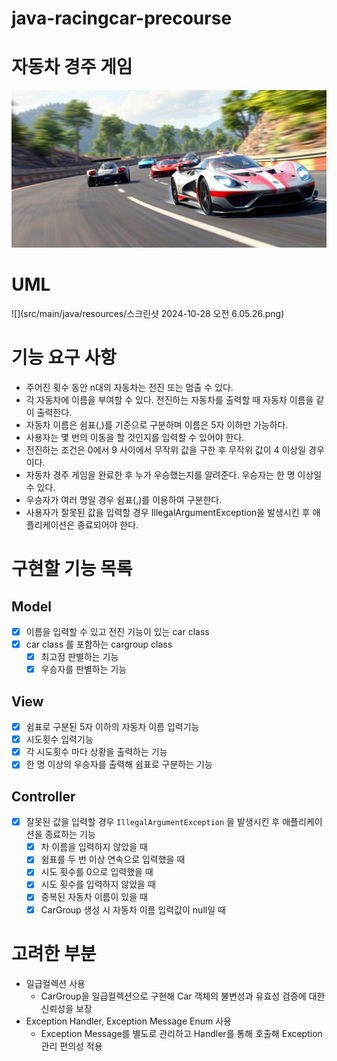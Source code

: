 # java-racingcar-precourse
# 자동차 경주 게임
![](src/main/java/resources/freepik__racing-car-game-image-with-many-car__58401.jpeg)
# UML
![](src/main/java/resources/스크린샷 2024-10-28 오전 6.05.26.png)
# 기능 요구 사항
- 주어진 횟수 동안 n대의 자동차는 전진 또는 멈출 수 있다.
- 각 자동차에 이름을 부여할 수 있다. 전진하는 자동차를 출력할 때 자동차 이름을 같이 출력한다.
- 자동차 이름은 쉼표(,)를 기준으로 구분하며 이름은 5자 이하만 가능하다.
- 사용자는 몇 번의 이동을 할 것인지를 입력할 수 있어야 한다.
- 전진하는 조건은 0에서 9 사이에서 무작위 값을 구한 후 무작위 값이 4 이상일 경우이다.
- 자동차 경주 게임을 완료한 후 누가 우승했는지를 알려준다. 우승자는 한 명 이상일 수 있다.
- 우승자가 여러 명일 경우 쉼표(,)를 이용하여 구분한다.
- 사용자가 잘못된 값을 입력할 경우 IllegalArgumentException을 발생시킨 후 애플리케이션은 종료되어야 한다.
# 구현할 기능 목록
## Model
- [x] 이름을 입력할 수 있고 전진 기능이 있는 car class
- [x] car class 를 포함하는 cargroup class
  - [x] 최고점 판별하는 기능
  - [x] 우승자를 판별하는 기능
## View
- [x] 쉼표로 구분된 5자 이하의 자동차 이름 입력기능
- [x] 시도횟수 입력기능
- [x] 각 시도횟수 마다 상황을 출력하는 기능
- [x] 한 명 이상의 우승자를 출력해 쉼표로 구분하는 기능
## Controller
- [x] 잘못된 값을 입력할 경우 `IllegalArgumentException` 을 발생시킨 후 애플리케이션을 종료하는 기능
  - [x] 차 이름을 입력하지 않았을 때
  - [x] 쉼표를 두 번 이상 연속으로 입력했을 때
  - [x] 시도 횟수를 0으로 입력했을 때
  - [x] 시도 횟수를 입력하지 않았을 때
  - [x] 중복된 자동차 이름이 있을 때
  - [x] CarGroup 생성 시 자동차 이름 입력값이 null일 때 
# 고려한 부분
- 일급컬렉션 사용
  - CarGroup을 일급컬렉션으로 구현해 Car 객체의 불변성과 유효성 검증에 대한 신뢰성을 보장
- Exception Handler, Exception Message Enum 사용
  - Exception Message를 별도로 관리하고 Handler를 통해 호출해 Exception 관리 편의성 적용 